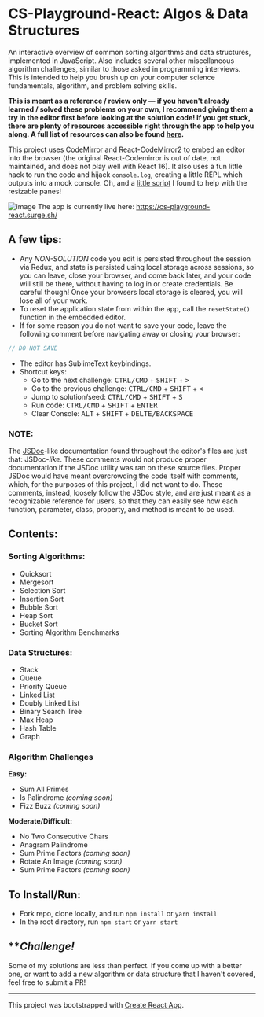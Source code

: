 # CS-Playground-React: Algos & Data Structures

An interactive overview of common sorting algorithms and data structures, implemented in JavaScript. Also includes several other miscellaneous algorithm challenges, similar to those asked in programming interviews. This is intended to help you brush up on your computer science fundamentals, algorithm, and problem solving skills.

__This is meant as a reference / review only &mdash; if you haven't already learned / solved these problems on your own, I recommend giving them a try in the editor first before looking at the solution code! If you get stuck, there are plenty of resources accessible right through the app to help you along. A full list of resources can also be found [here](https://github.com/no-stack-dub-sack/cs-playground-react/blob/master/RESOURCES.md).__

This project uses [CodeMirror](https://codemirror.net/) and [React-CodeMirror2](https://github.com/scniro/react-codemirror2/) to embed an editor into the browser (the original React-Codemirror is out of date, not maintained, and does not play well with React 16). It also uses a fun little hack to run the code and hijack `console.log`, creating a little REPL which outputs into a mock console. Oh, and a [little script](https://github.com/lingtalfi/simpledrag) I found to help with the resizable panes!

![image](https://user-images.githubusercontent.com/18563015/32872296-fe5a79c6-ca53-11e7-9fd4-446ea6b516cc.png)
The app is currently live here: https://cs-playground-react.surge.sh/

## A few tips:
- Any _NON-SOLUTION_ code you edit is persisted throughout the session via Redux, and state is persisted using local storage across sessions, so you can leave, close your browser, and come back later, and your code will still be there, without having to log in or create credentials. Be careful though! Once your browsers local storage is cleared, you will lose all of your work.
- To reset the application state from within the app, call the `resetState()` function in the embedded editor.
- If for some reason you do not want to save your code, leave the following comment before navigating away or closing your browser:
```js
// DO NOT SAVE
```
- The editor has SublimeText keybindings.
- Shortcut keys:
  - Go to the next challenge: <kbd>CTRL/CMD</kbd> + <kbd>SHIFT</kbd> + <kbd>></kbd>
  - Go to the previous challenge: <kbd>CTRL/CMD</kbd> + <kbd>SHIFT</kbd> + <kbd><</kbd>
  - Jump to solution/seed: <kbd>CTRL/CMD</kbd> + <kbd>SHIFT</kbd> + <kbd>S</kbd>
  - Run code: <kbd>CTRL/CMD</kbd> + <kbd>SHIFT</kbd> + <kbd>ENTER</kbd>
  - Clear Console: <kbd>ALT</kbd> + <kbd>SHIFT</kbd> + <kbd>DELTE/BACKSPACE</kbd>

### NOTE:
The [JSDoc](https://github.com/jsdoc3/jsdoc)-like documentation found throughout the editor's files are just that: JSDoc-_like_. These comments would not produce proper documentation if the JSDoc utility was ran on these source files. Proper JSDoc would have meant overcrowding the code itself with comments, which, for the purposes of this project, I did not want to do. These comments, instead, loosely follow the JSDoc style, and are just meant as a recognizable reference for users, so that they can easily see how each function, parameter, class, property, and method is meant to be used.

## Contents:
### Sorting Algorithms:
- Quicksort
- Mergesort
- Selection Sort
- Insertion Sort
- Bubble Sort
- Heap Sort
- Bucket Sort
- Sorting Algorithm Benchmarks

### Data Structures:
- Stack
- Queue
- Priority Queue
- Linked List
- Doubly Linked List
- Binary Search Tree
- Max Heap
- Hash Table
- Graph

### Algorithm Challenges
**Easy:**
- Sum All Primes
- Is Palindrome _(coming soon)_
- Fizz Buzz _(coming soon)_

**Moderate/Difficult:**
- No Two Consecutive Chars
- Anagram Palindrome
- Sum Prime Factors _(coming soon)_
- Rotate An Image _(coming soon)_
- Sum Prime Factors _(coming soon)_

## To Install/Run:
- Fork repo, clone locally, and run `npm install` or `yarn install`
- In the root directory, run `npm start` or `yarn start`

## \*\*_Challenge!_
Some of my solutions are less than perfect. If you come up with a better one, or want to add a new algorithm or data structure that I haven't covered, feel free to submit a PR!

***

This project was bootstrapped with [Create React App](https://github.com/facebookincubator/create-react-app).

<kbd><kbd><kbd><kbd><kbd><kbd><kbd><kbd><kbd><kbd><kbd><kbd><kbd><kbd><kbd><kbd><kbd><kbd><kbd><kbd><kbd><kbd><kbd><kbd><kbd><kbd><kbd><kbd><kbd><kbd><kbd><kbd><kbd><kbd>
